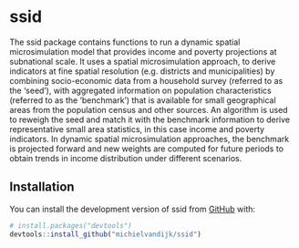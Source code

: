 
<!-- README.md is generated from README.Rmd. Please edit that file -->

# ssid

<!-- badges: start -->
<!-- badges: end -->

The ssid package contains functions to run a dynamic spatial
microsimulation model that provides income and poverty projections at
subnational scale. It uses a spatial microsimulation approach, to derive
indicators at fine spatial resolution (e.g. districts and
municipalities) by combining socio-economic data from a household survey
(referred to as the ‘seed’), with aggregated information on population
characteristics (referred to as the ‘benchmark’) that is available for
small geographical areas from the population census and other sources.
An algorithm is used to reweigh the seed and match it with the benchmark
information to derive representative small area statistics, in this case
income and poverty indicators. In dynamic spatial microsimulation
approaches, the benchmark is projected forward and new weights are
computed for future periods to obtain trends in income distribution
under different scenarios.

## Installation

You can install the development version of ssid from
[GitHub](https://github.com/) with:

``` r
# install.packages("devtools")
devtools::install_github("michielvandijk/ssid")
```
